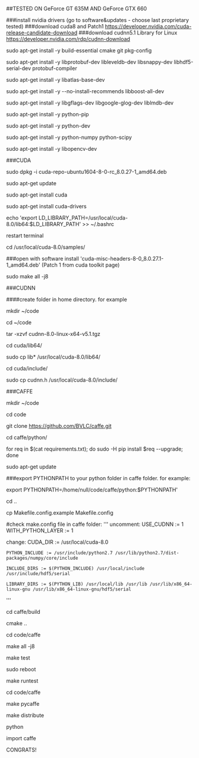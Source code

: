 ##TESTED ON GeForce GT 635M AND GeForce GTX 660



###install nvidia drivers (go to software&updates - choose last proprietary tested)
###download cuda8 and Patch1 https://developer.nvidia.com/cuda-release-candidate-download
###download cudnn5.1 Library for Linux https://developer.nvidia.com/rdp/cudnn-download


sudo apt-get install -y build-essential cmake git pkg-config

sudo apt-get install -y libprotobuf-dev libleveldb-dev libsnappy-dev libhdf5-serial-dev protobuf-compiler

sudo apt-get install -y libatlas-base-dev 

sudo apt-get install -y --no-install-recommends libboost-all-dev

sudo apt-get install -y libgflags-dev libgoogle-glog-dev liblmdb-dev

sudo apt-get install -y python-pip

sudo apt-get install -y python-dev

sudo apt-get install -y python-numpy python-scipy

sudo apt-get install -y libopencv-dev


###CUDA

sudo dpkg -i cuda-repo-ubuntu1604-8-0-rc_8.0.27-1_amd64.deb

sudo apt-get update

sudo apt-get install cuda

sudo apt-get install cuda-drivers

echo 'export LD_LIBRARY_PATH=/usr/local/cuda-8.0/lib64:$LD_LIBRARY_PATH' >> ~/.bashrc

restart terminal

cd /usr/local/cuda-8.0/samples/

###open with software install 'cuda-misc-headers-8-0_8.0.27.1-1_amd64.deb' (Patch 1 from cuda toolkit page)

sudo make all -j8



###CUDNN

####create folder  in home directory. for example

mkdir ~/code 

cd ~/code

tar -xzvf cudnn-8.0-linux-x64-v5.1.tgz

cd cuda/lib64/

sudo cp lib* /usr/local/cuda-8.0/lib64/

cd cuda/include/

sudo cp cudnn.h /usr/local/cuda-8.0/include/



###CAFFE

mkdir ~/code 

cd code

git clone https://github.com/BVLC/caffe.git

cd caffe/python/

for req in $(cat requirements.txt); do sudo -H pip install $req --upgrade; done

sudo apt-get update

###export PYTHONPATH to your python folder in caffe folder. for example:

export PYTHONPATH=/home/null/code/caffe/python:$PYTHONPATH'

cd .. 

cp Makefile.config.example Makefile.config

#check make.config file in caffe folder:
'''
  uncomment:
    USE_CUDNN := 1
    WITH_PYTHON_LAYER := 1

  change:
    CUDA_DIR := /usr/local/cuda-8.0

    PYTHON_INCLUDE := /usr/include/python2.7 /usr/lib/python2.7/dist-packages/numpy/core/include 

    INCLUDE_DIRS := $(PYTHON_INCLUDE) /usr/local/include /usr/include/hdf5/serial

    LIBRARY_DIRS := $(PYTHON_LIB) /usr/local/lib /usr/lib /usr/lib/x86_64-linux-gnu /usr/lib/x86_64-linux-gnu/hdf5/serial
'''

cd caffe/build

cmake ..

cd code/caffe

make all -j8

make test

sudo reboot

make runtest

cd code/caffe

make pycaffe

make distribute

python

import caffe


CONGRATS!
